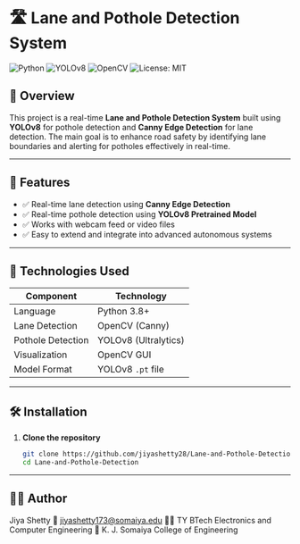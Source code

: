 # 🛣️ Lane and Pothole Detection System

![Python](https://img.shields.io/badge/Python-3.8+-blue?style=flat-square&logo=python)
![YOLOv8](https://img.shields.io/badge/YOLOv8-Object%20Detection-red?style=flat-square)
![OpenCV](https://img.shields.io/badge/OpenCV-Edge%20Detection-green?style=flat-square)
![License: MIT](https://img.shields.io/badge/License-MIT-yellow.svg)

## 🚀 Overview

This project is a real-time **Lane and Pothole Detection System** built using **YOLOv8** for pothole detection and **Canny Edge Detection** for lane detection. The main goal is to enhance road safety by identifying lane boundaries and alerting for potholes effectively in real-time.

---

## 🎯 Features

- ✅ Real-time lane detection using **Canny Edge Detection**
- ✅ Real-time pothole detection using **YOLOv8 Pretrained Model**
- ✅ Works with webcam feed or video files
- ✅ Easy to extend and integrate into advanced autonomous systems

---

## 🧠 Technologies Used

| Component            | Technology         |
|---------------------|--------------------|
| Language            | Python 3.8+        |
| Lane Detection      | OpenCV (Canny)     |
| Pothole Detection   | YOLOv8 (Ultralytics)|
| Visualization       | OpenCV GUI         |
| Model Format        | YOLOv8 `.pt` file  |

---

## 🛠️ Installation

1. **Clone the repository**
   ```bash
   git clone https://github.com/jiyashetty28/Lane-and-Pothole-Detection.git
   cd Lane-and-Pothole-Detection

---

## 🧑‍💻 Author
Jiya Shetty
📧 jiyashetty173@somaiya.edu
👩‍🎓 TY BTech Electronics and Computer Engineering
📍 K. J. Somaiya College of Engineering

